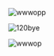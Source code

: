 ![wwwopp](https://github.com/user-attachments/assets/37be74c4-139d-44b3-a7ee-183832beb2f7)

![120bye](https://github.com/user-attachments/assets/c01b81f6-3d52-4879-b557-bc262f645888)

![wwwop](https://github.com/user-attachments/assets/19957734-f98e-47ed-a447-76200f46eec4)


